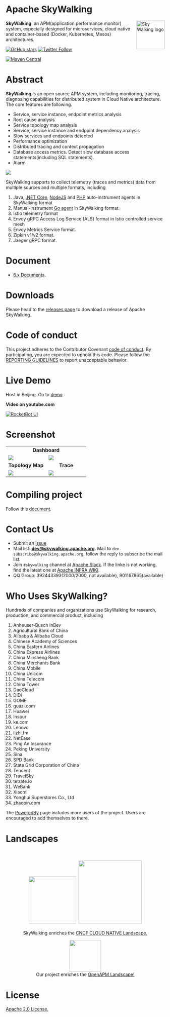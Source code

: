 Apache SkyWalking
==========

<img src="http://skywalking.apache.org/assets/logo.svg" alt="Sky Walking logo" height="90px" align="right" />

**SkyWalking**: an APM(application performance monitor) system, especially designed for
microservices, cloud native and container-based (Docker, Kubernetes, Mesos) architectures.

[![GitHub stars](https://img.shields.io/github/stars/apache/skywalking.svg?style=for-the-badge&label=Stars&logo=github)](https://github.com/apache/skywalking)
[![Twitter Follow](https://img.shields.io/twitter/follow/asfskywalking.svg?style=for-the-badge&label=Follow&logo=twitter)](https://twitter.com/AsfSkyWalking)

[![Maven Central](https://img.shields.io/maven-central/v/org.apache.skywalking/apache-skywalking-apm.svg)](http://skywalking.apache.org/downloads/)

# Abstract
**SkyWalking** is an open source APM system, including monitoring, tracing, diagnosing capabilities for distributed system
in Cloud Native architecture.
The core features are following.

- Service, service instance, endpoint metrics analysis
- Root cause analysis
- Service topology map analysis
- Service, service instance and endpoint dependency analysis
- Slow services and endpoints detected
- Performance optimization
- Distributed tracing and context propagation
- Database access metrics. Detect slow database access statements(including SQL statements).
- Alarm


<img src="http://skywalking.apache.org/assets/frame.jpeg?u=20190518"/>

SkyWalking supports to collect telemetry (traces and metrics) data from multiple sources
and multiple formats,
including
1. Java, [.NET Core](https://github.com/SkyAPM/SkyAPM-dotnet), [NodeJS](https://github.com/SkyAPM/SkyAPM-nodejs) and [PHP](https://github.com/SkyAPM/SkyAPM-php-sdk) auto-instrument agents in SkyWalking format
1. Manual-instrument [Go agent](https://github.com/tetratelabs/go2sky) in SkyWalking format.
1. Istio telemetry format
1. Envoy gRPC Access Log Service (ALS) format in Istio controlled service mesh
1. Envoy Metrics Service format.
1. Zipkin v1/v2 format.
1. Jaeger gRPC format.


# Document
- [6.x Documents](docs/README.md).


# Downloads
Please head to the [releases page](http://skywalking.apache.org/downloads/) to download a release of Apache SkyWalking.


# Code of conduct
This project adheres to the Contributor Covenant [code of conduct](CODE_OF_CONDUCT.md). By participating, you are expected to uphold this code.
Please follow the [REPORTING GUIDELINES](CODE_OF_CONDUCT.md#reporting-guidelines) to report unacceptable behavior.

# Live Demo
Host in Beijing. Go to [demo](http://122.112.182.72:8080).

**Video on youtube.com**

[![RocketBot UI](http://img.youtube.com/vi/JC-Anlshqx8/0.jpg)](http://www.youtube.com/watch?v=JC-Anlshqx8)


# Screenshot
<table>
  <tr>
    <td width="100%" align="center" colspan="2"><b>Dashboard</b></td>
  </tr>
  <tr>
    <td><img src="http://skywalking.apache.org/screenshots/6.1.0/dashboard-1.png"/></td>
    <td><img src="http://skywalking.apache.org/screenshots/6.1.0/dashboard-2.png"/></td>
  </tr>
  <tr>
      <td width="50%" align="center"><b>Topology Map</b></td>
      <td width="50%" align="center"><b>Trace</b></td>
  </tr>
  <tr>
     <td><img src="http://skywalking.apache.org/screenshots/6.1.0/topology.png"/></td>
     <td><img src="http://skywalking.apache.org/screenshots/6.1.0/trace.png"/></td>
  </tr>
</table>

# Compiling project
Follow this [document](docs/en/guides/How-to-build.md).

# Contact Us
* Submit an [issue](https://github.com/apache/skywalking/issues)
* Mail list: **dev@skywalking.apache.org**. Mail to `dev-subscribe@skywalking.apache.org`, follow the reply to subscribe the mail list.
* Join `#skywalking` channel at [Apache Slack](https://join.slack.com/t/the-asf/shared_invite/enQtNzc2ODE3MjI1MDk1LTAyZGJmNTg1NWZhNmVmOWZjMjA2MGUyOGY4MjE5ZGUwOTQxY2Q3MDBmNTM5YTllNGU4M2QyMzQ4M2U4ZjQ5YmY). If the linke is not working, find the latest one at [Apache INFRA WIKI](https://cwiki.apache.org/confluence/display/INFRA/Slack+Guest+Invites).
* QQ Group: 392443393(2000/2000, not available), 901167865(available)

# Who Uses SkyWalking?
Hundreds of companies and organizations use SkyWalking for research, production, and commercial product, including
1. Anheuser-Busch InBev
1. Agricultural Bank of China
1. Alibaba & Alibaba Cloud
1. Chinese Academy of Sciences
1. China Eastern Airlines
1. China Express Airlines
1. China Minsheng Bank
1. China Merchants Bank
1. China Mobile
1. China Unicom
1. China Telecom
1. China Tower
1. DaoCloud
1. DiDi
1. GOME
1. guazi.com
1. Huawei
1. Inspur
1. ke.com
1. Lenovo
1. lizhi.fm
1. NetEase
1. Ping An Insurance
1. Peking University
1. Sina
1. SPD Bank
1. State Grid Corporation of China
1. Tencent
1. TravelSky
1. tetrate.io
1. WeBank
1. Xiaomi
1. Yonghui Superstores Co., Ltd
1. zhaopin.com

The [PoweredBy](docs/powered-by.md) page includes more users of the project.
Users are encouraged to add themselves to there.

# Landscapes

<p align="center">
<br/><br/>
<img src="https://landscape.cncf.io/images/left-logo.svg" width="150"/>&nbsp;&nbsp;<img src="https://landscape.cncf.io/images/right-logo.svg" width="200"/>
<br/><br/>
SkyWalking enriches the <a href="https://landscape.cncf.io/landscape=observability-and-analysis&license=apache-license-2-0">CNCF CLOUD NATIVE Landscape.

</p>

<p align="center">
<a href="https://openapm.io"><img src="https://openapm.io/static/media/openapm_logo.svg" width="100"/></a>
  <br/>Our project enriches the <a href="https://openapm.io">OpenAPM Landscape!</a>
</p>

# License
[Apache 2.0 License.](/LICENSE)
